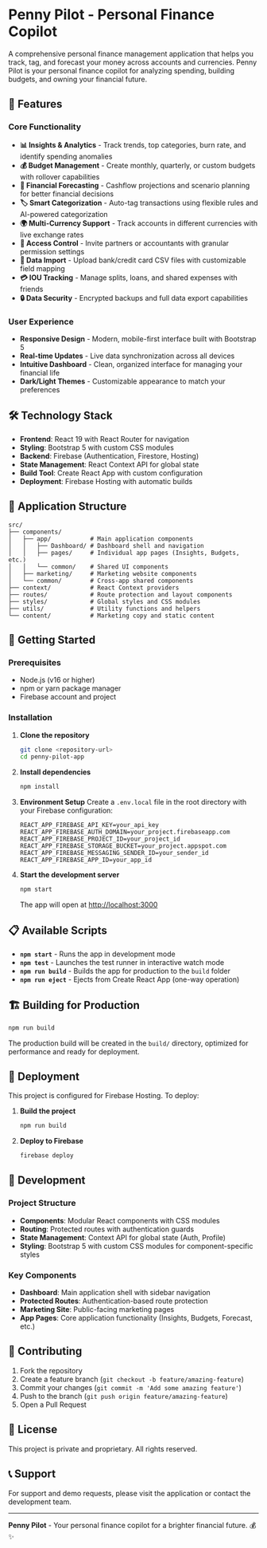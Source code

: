 # Penny Pilot - Personal Finance Copilot

A comprehensive personal finance management application that helps you track, tag, and forecast your money across accounts and currencies. Penny Pilot is your personal finance copilot for analyzing spending, building budgets, and owning your financial future.

## 🚀 Features

### Core Functionality
- **📊 Insights & Analytics** - Track trends, top categories, burn rate, and identify spending anomalies
- **💰 Budget Management** - Create monthly, quarterly, or custom budgets with rollover capabilities
- **🔮 Financial Forecasting** - Cashflow projections and scenario planning for better financial decisions
- **🏷️ Smart Categorization** - Auto-tag transactions using flexible rules and AI-powered categorization
- **🌍 Multi-Currency Support** - Track accounts in different currencies with live exchange rates
- **👥 Access Control** - Invite partners or accountants with granular permission settings
- **📁 Data Import** - Upload bank/credit card CSV files with customizable field mapping
- **💳 IOU Tracking** - Manage splits, loans, and shared expenses with friends
- **🔒 Data Security** - Encrypted backups and full data export capabilities

### User Experience
- **Responsive Design** - Modern, mobile-first interface built with Bootstrap 5
- **Real-time Updates** - Live data synchronization across all devices
- **Intuitive Dashboard** - Clean, organized interface for managing your financial life
- **Dark/Light Themes** - Customizable appearance to match your preferences

## 🛠️ Technology Stack

- **Frontend**: React 19 with React Router for navigation
- **Styling**: Bootstrap 5 with custom CSS modules
- **Backend**: Firebase (Authentication, Firestore, Hosting)
- **State Management**: React Context API for global state
- **Build Tool**: Create React App with custom configuration
- **Deployment**: Firebase Hosting with automatic builds

## 📱 Application Structure

```
src/
├── components/
│   ├── app/           # Main application components
│   │   ├── Dashboard/ # Dashboard shell and navigation
│   │   ├── pages/     # Individual app pages (Insights, Budgets, etc.)
│   │   └── common/    # Shared UI components
│   ├── marketing/     # Marketing website components
│   └── common/        # Cross-app shared components
├── context/           # React Context providers
├── routes/            # Route protection and layout components
├── styles/            # Global styles and CSS modules
├── utils/             # Utility functions and helpers
└── content/           # Marketing copy and static content
```

## 🚀 Getting Started

### Prerequisites
- Node.js (v16 or higher)
- npm or yarn package manager
- Firebase account and project

### Installation

1. **Clone the repository**
   ```bash
   git clone <repository-url>
   cd penny-pilot-app
   ```

2. **Install dependencies**
   ```bash
   npm install
   ```

3. **Environment Setup**
   Create a `.env.local` file in the root directory with your Firebase configuration:
   ```env
   REACT_APP_FIREBASE_API_KEY=your_api_key
   REACT_APP_FIREBASE_AUTH_DOMAIN=your_project.firebaseapp.com
   REACT_APP_FIREBASE_PROJECT_ID=your_project_id
   REACT_APP_FIREBASE_STORAGE_BUCKET=your_project.appspot.com
   REACT_APP_FIREBASE_MESSAGING_SENDER_ID=your_sender_id
   REACT_APP_FIREBASE_APP_ID=your_app_id
   ```

4. **Start the development server**
   ```bash
   npm start
   ```

   The app will open at [http://localhost:3000](http://localhost:3000)

## 📋 Available Scripts

- **`npm start`** - Runs the app in development mode
- **`npm test`** - Launches the test runner in interactive watch mode
- **`npm run build`** - Builds the app for production to the `build` folder
- **`npm run eject`** - Ejects from Create React App (one-way operation)

## 🏗️ Building for Production

```bash
npm run build
```

The production build will be created in the `build/` directory, optimized for performance and ready for deployment.

## 🚀 Deployment

This project is configured for Firebase Hosting. To deploy:

1. **Build the project**
   ```bash
   npm run build
   ```

2. **Deploy to Firebase**
   ```bash
   firebase deploy
   ```

## 🔧 Development

### Project Structure
- **Components**: Modular React components with CSS modules
- **Routing**: Protected routes with authentication guards
- **State Management**: Context API for global state (Auth, Profile)
- **Styling**: Bootstrap 5 with custom CSS modules for component-specific styles

### Key Components
- **Dashboard**: Main application shell with sidebar navigation
- **Protected Routes**: Authentication-based route protection
- **Marketing Site**: Public-facing marketing pages
- **App Pages**: Core application functionality (Insights, Budgets, Forecast, etc.)

## 🤝 Contributing

1. Fork the repository
2. Create a feature branch (`git checkout -b feature/amazing-feature`)
3. Commit your changes (`git commit -m 'Add some amazing feature'`)
4. Push to the branch (`git push origin feature/amazing-feature`)
5. Open a Pull Request

## 📄 License

This project is private and proprietary. All rights reserved.

## 📞 Support

For support and demo requests, please visit the application or contact the development team.

---

**Penny Pilot** - Your personal finance copilot for a brighter financial future. 💰✨
